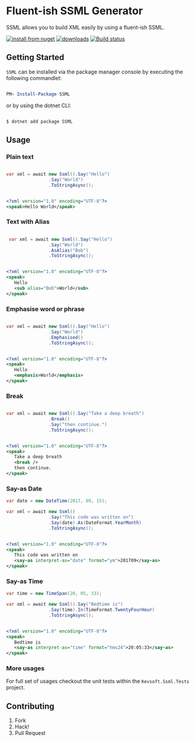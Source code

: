 # Fluent-ish SSML Generator

SSML allows you to build XML easily by using a fluent-ish SSML.

[![install from nuget](http://img.shields.io/nuget/v/SSML.svg?style=flat-square)](https://www.nuget.org/packages/SSML)
[![downloads](http://img.shields.io/nuget/dt/SSML.svg?style=flat-square)](https://www.nuget.org/packages/SSML)
[![Build status](https://ci.appveyor.com/api/projects/status/7ewxi76h3ifbuu6p/branch/master?svg=true)](https://ci.appveyor.com/project/kevbite/kevsoft-ssml/branch/master)


## Getting Started

`SSML` can be installed via the package manager console by executing the following commandlet:

```powershell

PM> Install-Package SSML

```

or by using the dotnet CLI:
```bash

$ dotnet add package SSML

```

## Usage

### Plain text

```csharp

var xml = await new Ssml().Say("Hello")
                .Say("World")
                .ToStringAsync();
```
```xml

<?xml version="1.0" encoding="UTF-8"?>
<speak>Hello World</speak>

```

### Text with Alias

```csharp

 var xml = await new Ssml().Say("Hello")
                .Say("World")
                .AsAlias("Bob")
                .ToStringAsync();
```
```xml

<?xml version="1.0" encoding="UTF-8"?>
<speak>
   Hello
   <sub alias="Bob">World</sub>
</speak>

```

### Emphasise word or phrase

```csharp

var xml = await new Ssml().Say("Hello")
                .Say("World")
                .Emphasised()
                .ToStringAsync();
```
```xml

<?xml version="1.0" encoding="UTF-8"?>
<speak>
   Hello
   <emphasis>World</emphasis>
</speak>

```

### Break

```csharp

var xml = await new Ssml().Say("Take a deep breath")
                .Break()
                .Say("then continue.")
                .ToStringAsync();
```
```xml

<?xml version="1.0" encoding="UTF-8"?>
<speak>
   Take a deep breath
   <break />
   then continue.
</speak>

```


### Say-as Date

```csharp
var date = new DateTime(2017, 09, 15);

var xml = await new Ssml()
                .Say("This code was written on")
                .Say(date).As(DateFormat.YearMonth)
                .ToStringAsync();
```
```xml

<?xml version="1.0" encoding="UTF-8"?>
<speak>
   This code was written on
   <say-as interpret-as="date" format="ym">201709</say-as>
</speak>

```

### Say-as Time

```csharp
var time = new TimeSpan(20, 05, 33);

var xml = await new Ssml().Say("Bedtime is")
                .Say(time).In(TimeFormat.TwentyFourHour)
                .ToStringAsync();
```
```xml

<?xml version="1.0" encoding="UTF-8"?>
<speak>
   Bedtime is
   <say-as interpret-as="time" format="hms24">20:05:33</say-as>
</speak>

```

### More usages

For full set of usages checkout the unit tests within the `Kevsoft.Ssml.Tests` project.

## Contributing

1. Fork
1. Hack!
1. Pull Request
